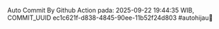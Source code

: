 Auto Commit By Github Action pada: 2025-09-22 19:44:35 WIB, COMMIT_UUID ec1c621f-d838-4845-90ee-11b52f24d803 #autohijau🗿
